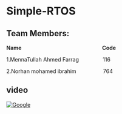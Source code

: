 # Simple-RTOS
## Team Members:
**Name**   $~~~~~~~~~~~~~~~~~~~~~~~~~~~~~~~~~~~~~~~~~~~~~~~~~~~~$                        **Code**

1.MennaTullah Ahmed Farrag $~~~~~~~~~~~~~~$ 116

2.Norhan mohamed ibrahim $~~~~~~~~~~~~~~~~$ 764


## video
[![Google](https://img.shields.io/badge/Drive-4285F4?style=for-the-badge&logo=google&logoColor=white)](https://drive.google.com/file/d/1jesg2QvQ8hSRJJfIUKOpbWXoNbdN9YyO/view?usp=sharing)







